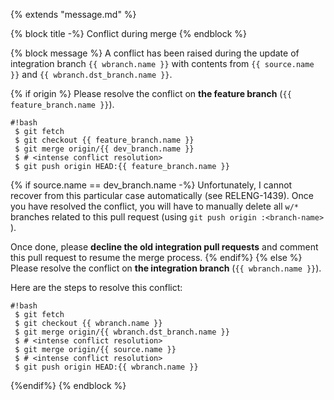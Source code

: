 {% extends "message.md" %}

{% block title -%}
Conflict during merge
{% endblock %}

{% block message %}
A conflict has been raised during the update of integration branch `{{ wbranch.name }}` with
contents from `{{ source.name }}` and `{{ wbranch.dst_branch.name }}`.

{% if origin %}
Please resolve the conflict on **the feature branch** (`{{ feature_branch.name }}`).

```
#!bash
 $ git fetch
 $ git checkout {{ feature_branch.name }}
 $ git merge origin/{{ dev_branch.name }}
 $ # <intense conflict resolution>
 $ git push origin HEAD:{{ feature_branch.name }}
```

{% if source.name == dev_branch.name -%}
Unfortunately, I cannot recover from this particular case automatically (see
RELENG-1439). Once you have resolved the conflict, you will have to manually
delete all `w/*` branches related to this pull request
(using `git push origin :<branch-name> `).

Once done, please **decline the old integration pull requests** and comment
this pull request to resume the merge process.
{% endif%}
{% else %} Please
resolve the conflict on **the integration branch** (`{{ wbranch.name }}`).

Here are the steps to resolve this conflict:

```
#!bash
 $ git fetch
 $ git checkout {{ wbranch.name }}
 $ git merge origin/{{ wbranch.dst_branch.name }}
 $ # <intense conflict resolution>
 $ git merge origin/{{ source.name }}
 $ # <intense conflict resolution>
 $ git push origin HEAD:{{ wbranch.name }}
```
{%endif%}
{% endblock %}

